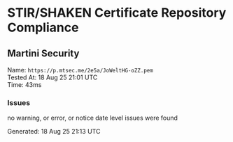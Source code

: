 # STIR/SHAKEN Certificate Repository Compliance

## Martini Security

Name: `https://p.mtsec.me/2e5a/JoWeltHG-oZZ.pem`\
Tested At: 18 Aug 25 21:01 UTC\
Time: 43ms

### Issues

no warning, or error, or notice date level issues were found

Generated: 18 Aug 25 21:13 UTC
